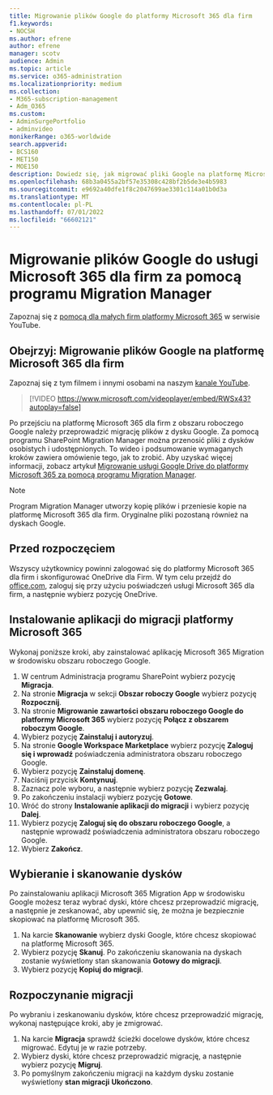```yaml
---
title: Migrowanie plików Google do platformy Microsoft 365 dla firm
f1.keywords:
- NOCSH
ms.author: efrene
author: efrene
manager: scotv
audience: Admin
ms.topic: article
ms.service: o365-administration
ms.localizationpriority: medium
ms.collection:
- M365-subscription-management
- Adm_O365
ms.custom:
- AdminSurgePortfolio
- adminvideo
monikerRange: o365-worldwide
search.appverid:
- BCS160
- MET150
- MOE150
description: Dowiedz się, jak migrować pliki Google na platformę Microsoft 365 dla firm przy użyciu programu SharePoint Migration Manager.
ms.openlocfilehash: 68b3a0455a2bf57e35308c428bf2b5de3e4b5983
ms.sourcegitcommit: e9692a40dfe1f8c2047699ae3301c114a01b0d3a
ms.translationtype: MT
ms.contentlocale: pl-PL
ms.lasthandoff: 07/01/2022
ms.locfileid: "66602121"
---
```

# <a name="migrate-google-files-to-microsoft-365-for-business-with-migration-manager"></a>Migrowanie plików Google do usługi Microsoft 365 dla firm za pomocą programu Migration Manager

Zapoznaj się z [pomocą dla małych firm platformy Microsoft 365](https://go.microsoft.com/fwlink/?linkid=2197659) w serwisie YouTube.

## <a name="watch-migrate-google-files-to-microsoft-365-for-business"></a>Obejrzyj: Migrowanie plików Google na platformę Microsoft 365 dla firm

Zapoznaj się z tym filmem i innymi osobami na naszym [kanale YouTube](https://go.microsoft.com/fwlink/?linkid=2198217).

> [!VIDEO https://www.microsoft.com/videoplayer/embed/RWSx43?autoplay=false]

Po przejściu na platformę Microsoft 365 dla firm z obszaru roboczego Google należy przeprowadzić migrację plików z dysku Google. Za pomocą programu SharePoint Migration Manager można przenosić pliki z dysków osobistych i udostępnionych. To wideo i podsumowanie wymaganych kroków zawiera omówienie tego, jak to zrobić. Aby uzyskać więcej informacji, zobacz artykuł [Migrowanie usługi Google Drive do platformy Microsoft 365 za pomocą programu Migration Manager](/sharepointmigration/mm-google-overview).

> [!NOTE]
> Program Migration Manager utworzy kopię plików i przeniesie kopie na platformę Microsoft 365 dla firm. Oryginalne pliki pozostaną również na dyskach Google.

## <a name="before-you-start"></a>Przed rozpoczęciem

Wszyscy użytkownicy powinni zalogować się do platformy Microsoft 365 dla firm i skonfigurować OneDrive dla Firm. W tym celu przejdź do [office.com](https://office.com), zaloguj się przy użyciu poświadczeń usługi Microsoft 365 dla firm, a następnie wybierz pozycję OneDrive.

## <a name="install-the-microsoft-365-migration-app"></a>Instalowanie aplikacji do migracji platformy Microsoft 365

Wykonaj poniższe kroki, aby zainstalować aplikację Microsoft 365 Migration w środowisku obszaru roboczego Google. 
1. W centrum Administracja programu SharePoint wybierz pozycję **Migracja**.
2. Na stronie **Migracja** w sekcji **Obszar roboczy Google** wybierz pozycję **Rozpocznij**.
3. Na stronie **Migrowanie zawartości obszaru roboczego Google do platformy Microsoft 365** wybierz pozycję **Połącz z obszarem roboczym Google**.
4. Wybierz pozycję **Zainstaluj i autoryzuj**.
5. Na stronie **Google Workspace Marketplace** wybierz pozycję **Zaloguj się i wprowadź** poświadczenia administratora obszaru roboczego Google.
6. Wybierz pozycję **Zainstaluj domenę**.
7. Naciśnij przycisk **Kontynuuj**.
8. Zaznacz pole wyboru, a następnie wybierz pozycję **Zezwalaj**.
9. Po zakończeniu instalacji wybierz pozycję **Gotowe**.
10. Wróć do strony **Instalowanie aplikacji do migracji** i wybierz pozycję **Dalej**.
11. Wybierz pozycję **Zaloguj się do obszaru roboczego Google**, a następnie wprowadź poświadczenia administratora obszaru roboczego Google.
12. Wybierz **Zakończ**.

## <a name="select-and-scan-your-drives"></a>Wybieranie i skanowanie dysków

Po zainstalowaniu aplikacji Microsoft 365 Migration App w środowisku Google możesz teraz wybrać dyski, które chcesz przeprowadzić migrację, a następnie je zeskanować, aby upewnić się, że można je bezpiecznie skopiować na platformę Microsoft 365.

1. Na karcie **Skanowanie** wybierz dyski Google, które chcesz skopiować na platformę Microsoft 365.
2. Wybierz pozycję **Skanuj**. Po zakończeniu skanowania na dyskach zostanie wyświetlony stan skanowania **Gotowy do migracji**.
3. Wybierz pozycję **Kopiuj do migracji**.

## <a name="start-the-migration"></a>Rozpoczynanie migracji

Po wybraniu i zeskanowaniu dysków, które chcesz przeprowadzić migrację, wykonaj następujące kroki, aby je zmigrować.

1. Na karcie **Migracja** sprawdź ścieżki docelowe dysków, które chcesz migrować. Edytuj je w razie potrzeby.
2. Wybierz dyski, które chcesz przeprowadzić migrację, a następnie wybierz pozycję **Migruj**. 
3. Po pomyślnym zakończeniu migracji na każdym dysku zostanie wyświetlony **stan migracji** **Ukończono**.